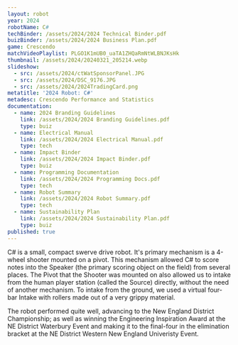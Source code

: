 ```yaml
---
layout: robot
year: 2024
robotName: C#
techBinder: /assets/2024/2024 Technical Binder.pdf
buizBinder: /assets/2024/2024 Business Plan.pdf
game: Crescendo
matchVideoPlaylist: PLGO1K1mUB0_uaTA1ZHQaRmNtWLBNJKsHk
thumbnail: /assets/2024/20240321_205214.webp
slideshow:
  - src: /assets/2024/ctWatSponsorPanel.JPG
  - src: /assets/2024/DSC_9176.JPG
  - src: /assets/2024/2024TradingCard.png
metatitle: '2024 Robot: C#'
metadesc: Crescendo Performance and Statistics
documentation:
  - name: 2024 Branding Guidelines
    link: /assets/2024/2024 Branding Guidelines.pdf
    type: buiz
  - name: Electrical Manual
    link: /assets/2024/2024 Electrical Manual.pdf
    type: tech
  - name: Impact Binder
    link: /assets/2024/2024 Impact Binder.pdf
    type: buiz
  - name: Programming Documentation
    link: /assets/2024/2024 Programming Docs.pdf
    type: tech
  - name: Robot Summary
    link: /assets/2024/2024 Robot Summary.pdf
    type: tech
  - name: Sustainability Plan
    link: /assets/2024/2024 Sustainability Plan.pdf
    type: buiz
published: true
---
```


C# is a small, compact swerve drive robot. It's primary mechanism is a 4-wheel shooter mounted on a pivot.
This mechanism allowed C# to score notes into the Speaker (the primary scoring object on the field) from several places.
The Pivot that the Shooter was mounted on also allowed us to intake from the human player station (called the Source) directly, without the need of another mechanism.
To intake from the ground, we used a virtual four-bar Intake with rollers made out of a very grippy material.

The robot performed quite well, advancing to the New England District Championship; as well as winning the Engineering Inspiration Award at the NE District Waterbury Event
and making it to the final-four in the elimination bracket at the NE District Western New England Univeristy Event.
